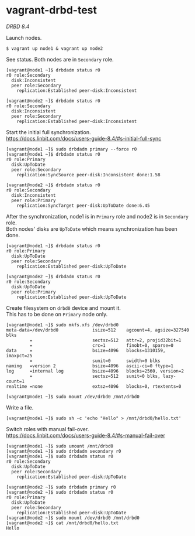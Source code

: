 vagrant-drbd-test
===

*DRBD 8.4*


Launch nodes.
```
$ vagrant up node1 & vagrant up node2
```

See status. Both nodes are in `Secondary` role.
```
[vagrant@node1 ~]$ drbdadm status r0
r0 role:Secondary
  disk:Inconsistent
  peer role:Secondary
    replication:Established peer-disk:Inconsistent

[vagrant@node2 ~]$ drbdadm status r0
r0 role:Secondary
  disk:Inconsistent
  peer role:Secondary
    replication:Established peer-disk:Inconsistent
```

Start the initial full synchronization.  
https://docs.linbit.com/docs/users-guide-8.4/#s-initial-full-sync
```
[vagrant@node1 ~]$ sudo drbdadm primary --force r0
[vagrant@node1 ~]$ drbdadm status r0
r0 role:Primary
  disk:UpToDate
  peer role:Secondary
    replication:SyncSource peer-disk:Inconsistent done:1.58

[vagrant@node2 ~]$ drbdadm status r0
r0 role:Secondary
  disk:Inconsistent
  peer role:Primary
    replication:SyncTarget peer-disk:UpToDate done:6.45
```

After the synchronization, node1 is in `Primary` role and node2 is in `Secondary` role.  
Both nodes' disks are `UpToDate` which means synchronization has been done.
```
[vagrant@node1 ~]$ drbdadm status r0
r0 role:Primary
  disk:UpToDate
  peer role:Secondary
    replication:Established peer-disk:UpToDate

[vagrant@node2 ~]$ drbdadm status r0
r0 role:Secondary
  disk:UpToDate
  peer role:Primary
    replication:Established peer-disk:UpToDate
```

Create filesystem on `drbd0` device and mount it.  
This has to be done on `Primary` node only.
```
[vagrant@node1 ~]$ sudo mkfs.xfs /dev/drbd0
meta-data=/dev/drbd0             isize=512    agcount=4, agsize=327540 blks
         =                       sectsz=512   attr=2, projid32bit=1
         =                       crc=1        finobt=0, sparse=0
data     =                       bsize=4096   blocks=1310159, imaxpct=25
         =                       sunit=0      swidth=0 blks
naming   =version 2              bsize=4096   ascii-ci=0 ftype=1
log      =internal log           bsize=4096   blocks=2560, version=2
         =                       sectsz=512   sunit=0 blks, lazy-count=1
realtime =none                   extsz=4096   blocks=0, rtextents=0

[vagrant@node1 ~]$ sudo mount /dev/drbd0 /mnt/drbd0
```

Write a file.
```
[vagrant@node1 ~]$ sudo sh -c 'echo "Hello" > /mnt/drbd0/hello.txt'
```

Switch roles with manual fail-over.  
https://docs.linbit.com/docs/users-guide-8.4/#s-manual-fail-over
```
[vagrant@node1 ~]$ sudo umount /mnt/drbd0
[vagrant@node1 ~]$ sudo drbdadm secondary r0
[vagrant@node1 ~]$ sudo drbdadm status r0
r0 role:Secondary
  disk:UpToDate
  peer role:Secondary
    replication:Established peer-disk:UpToDate

[vagrant@node2 ~]$ sudo drbdadm primary r0
[vagrant@node2 ~]$ sudo drbdadm status r0
r0 role:Primary
  disk:UpToDate
  peer role:Secondary
    replication:Established peer-disk:UpToDate
[vagrant@node2 ~]$ sudo mount /dev/drbd0 /mnt/drbd0
[vagrant@node2 ~]$ cat /mnt/drbd0/hello.txt
Hello
```

